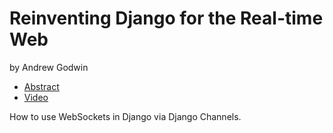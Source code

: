 # Reinventing Django for the Real-time Web

by Andrew Godwin

- [Abstract](https://us.pycon.org/2016/schedule/presentation/1820/)
- [Video](https://www.youtube.com/watch?v=2sEPipctTxw)

How to use WebSockets in Django via Django Channels.

